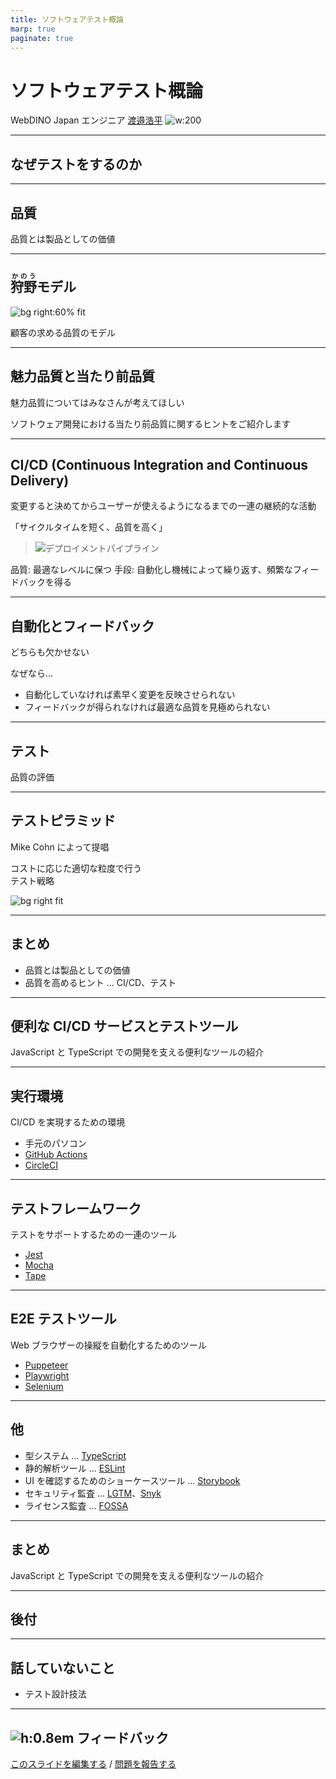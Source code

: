 ```yaml
---
title: ソフトウェアテスト概論
marp: true
paginate: true
---
```


# ソフトウェアテスト概論

WebDINO Japan エンジニア
[渡邉浩平](https://github.com/kou029w)
![w:200](https://github.com/kou029w.png)

---

## なぜテストをするのか

---

## 品質

品質とは製品としての価値

---

## <ruby>狩野<rp> (</rp><rt>かのう</rt><rp>)</rp></ruby>モデル

![bg right:60% fit](https://i.gyazo.com/6f612bf15c62fd9b8465bcbe21d4d397.png)

顧客の求める品質のモデル

<!-- _footer: 図の出典: 狩野紀昭 (1984)「魅力的品質と当たり前品質」をもとに改変して作成 -->

---

## 魅力品質と当たり前品質

魅力品質についてはみなさんが考えてほしい

ソフトウェア開発における当たり前品質に関するヒントをご紹介します

---

## CI/CD (Continuous Integration and Continuous Delivery)

変更すると決めてからユーザーが使えるようになるまでの一連の継続的な活動

「サイクルタイムを短く、品質を高く」

> ![デプロイメントパイプライン](https://i.gyazo.com/96475ee59df81cb75a2e5ca53cba5758.png)

<!-- _footer: 図の出典: David Farley, Jez Humble, 和智 右桂, 高木 正弘 (2017)「継続的デリバリー」 -->

品質: 最適なレベルに保つ
手段: 自動化し機械によって繰り返す、頻繁なフィードバックを得る

---

## 自動化とフィードバック

どちらも欠かせない

なぜなら…

- 自動化していなければ素早く変更を反映させられない
- フィードバックが得られなければ最適な品質を見極められない

---

## テスト

品質の評価

---

## テストピラミッド

Mike Cohn によって提唱

コストに応じた適切な粒度で行う\
テスト戦略

![bg right fit](https://i.gyazo.com/dd948eed8f6c94e7821c92b65e38c960.png)

<!-- _footer: 参考文献: Mike Cohn (2009) "Succeeding With Agile" -->

---

## まとめ

- 品質とは製品としての価値
- 品質を高めるヒント … CI/CD、テスト

---

## 便利な CI/CD サービスとテストツール

JavaScript と TypeScript での開発を支える便利なツールの紹介

---

## 実行環境

CI/CD を実現するための環境

- 手元のパソコン
- [GitHub Actions](https://github.co.jp/features/actions)
- [CircleCI](https://circleci.com/ja/)

---

## テストフレームワーク

テストをサポートするための一連のツール

- [Jest](https://jestjs.io/ja/)
- [Mocha](https://mochajs.org/)
- [Tape](https://github.com/substack/tape)

---

## E2E テストツール

Web ブラウザーの操縦を自動化するためのツール

- [Puppeteer](https://pptr.dev/)
- [Playwright](https://playwright.dev/)
- [Selenium](https://www.selenium.dev/selenium/docs/api/javascript/index.html)

---

## 他

- 型システム … [TypeScript](https://www.typescriptlang.org/)
- 静的解析ツール … [ESLint](https://eslint.org/)
- UI を確認するためのショーケースツール … [Storybook](https://storybook.js.org/)
- セキュリティ監査 … [LGTM](https://lgtm.com/)、[Snyk](https://snyk.io/)
- ライセンス監査 … [FOSSA](https://fossa.com/)

---

## まとめ

JavaScript と TypeScript での開発を支える便利なツールの紹介

---

## 後付

---

## 話していないこと

- テスト設計技法

---

## ![h:0.8em][github.svg] フィードバック

[このスライドを編集する](https://github.com/kou029w/intro-to-software-testing/edit/main/README.md) / [問題を報告する](https://github.com/kou029w/intro-to-software-testing/issues/new)

[github.svg]: https://cdnjs.cloudflare.com/ajax/libs/simple-icons/5.7.0/github.svg
